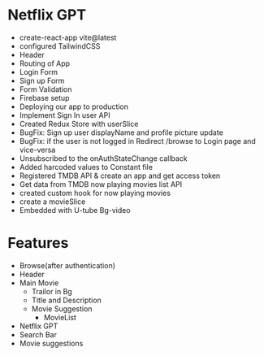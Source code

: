 # Netflix GPT

- create-react-app vite@latest
- configured TailwindCSS
- Header
- Routing of App
- Login Form
- Sign up Form
- Form Validation
- Firebase setup
- Deploying our app to production
- Implement Sign In user API
- Created Redux Store with userSlice
- BugFix: Sign up user displayName and profile picture update
- BugFix: if the user is not logged in Redirect /browse to Login page and vice-versa
- Unsubscribed  to the onAuthStateChange callback
- Added harcoded values to Constant file
- Registered TMDB API & create an app and get access token  
- Get data from TMDB now playing movies list API
- created custom hook for now playing movies
- create a movieSlice
- Embedded with U-tube Bg-video 
# Features
- Browse(after authentication)
 - Header
 - Main Movie
   - Trailor in Bg
   - Title and Description
   - Movie Suggestion 
     - MovieList
- Netflix GPT
 - Search Bar
 - Movie suggestions